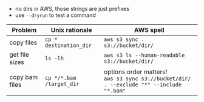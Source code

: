 - no dirs in AWS, those strings are just prefixes
- use `--dryrun` to test a command

|Problem        | Unix rationale         | AWS spell                                                                     |
|---------------|------------------------|-------------------------------------------------------------------------------|
|copy files     |`cp * destination_dir`  |`aws s3 sync . s3://bucket/dir/`                                               |
|get file sizes |`ls -lh`                |`aws s3 ls --human-readable s3://bucket/dir/`                                  |
|copy bam files |`cp */*.bam /target_dir`|options order matters! <br/> `aws s3 sync s3://bucket/dir/ . --exclude "*" --include "*.bam"`|
